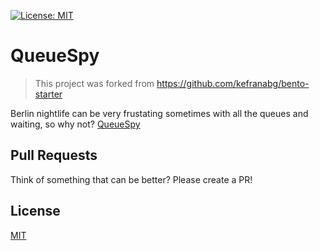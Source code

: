[![License: MIT](https://img.shields.io/badge/License-MIT-yellow.svg)](https://github.com/kefranabg/bento-starter/blob/master/LICENSE)

# QueueSpy

> This project was forked from https://github.com/kefranabg/bento-starter

Berlin nightlife can be very frustating sometimes with all the queues and waiting, so why not? [QueueSpy](https://queue-spy-project.firebaseapp.com)

## Pull Requests

Think of something that can be better? Please create a PR!

## License

[MIT](https://opensource.org/licenses/MIT)